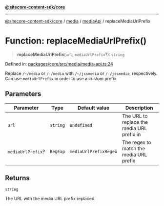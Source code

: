 [**@sitecore-content-sdk/core**](../../../../README.md)

***

[@sitecore-content-sdk/core](../../../../README.md) / [media](../../../README.md) / [mediaApi](../README.md) / replaceMediaUrlPrefix

# Function: replaceMediaUrlPrefix()

> **replaceMediaUrlPrefix**(`url`, `mediaUrlPrefix`?): `string`

Defined in: [packages/core/src/media/media-api.ts:24](https://github.com/Sitecore/content-sdk/blob/0368ee89b256e5717d28a2086597ae659abd51a0/packages/core/src/media/media-api.ts#L24)

Replace `/~/media` or `/-/media` with `/~/jssmedia` or `/-/jssmedia`, respectively.
Can use `mediaUrlPrefix` in order to use a custom prefix.

## Parameters

| Parameter | Type | Default value | Description |
| ------ | ------ | ------ | ------ |
| `url` | `string` | `undefined` | The URL to replace the media URL prefix in |
| `mediaUrlPrefix`? | `RegExp` | `mediaUrlPrefixRegex` | The regex to match the media URL prefix |

## Returns

`string`

The URL with the media URL prefix replaced
